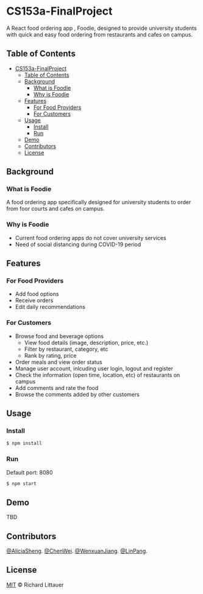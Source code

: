 # CS153a-FinalProject

A React food ordering app , Foodie, designed to provide university students with quick and easy food ordering from restaurants and cafes on campus.

## Table of Contents

- [CS153a-FinalProject](#cs153a-finalproject)
  - [Table of Contents](#table-of-contents)
  - [Background](#background)
    - [What is Foodie](#what-is-foodie)
    - [Why is Foodie](#why-is-foodie)
  - [Features](#features)
    - [For Food Providers](#for-food-providers)
    - [For Customers](#for-customers)
  - [Usage](#usage)
    - [Install](#install)
    - [Run](#run)
  - [Demo](#demo)
  - [Contributors](#contributors)
  - [License](#license)

## Background

### What is Foodie

A food ordering app specifically designed for university students to order from foor courts and cafes on campus.

### Why is Foodie

- Current food ordering apps do not cover university services
- Need of social distancing during COVID-19 period

## Features

### For Food Providers

- Add food options
- Receive orders
- Edit daily recommendations
  
### For Customers

- Browse food and beverage options
  - View food details (image, description, price, etc.)
  - Filter by restaurant, category, etc
  - Rank by rating, price
- Order meals and view order status
- Manage user account, inlcuding user login, logout and register
- Check the information (open time, location, etc) of restaurants on campus
- Add comments and rate the food
- Browse the comments added by other customers

## Usage

### Install

```sh
$ npm install
```

### Run

Default port: 8080

```sh
$ npm start
```

## Demo

TBD

## Contributors

[@AliciaSheng](https://github.com/Alicia-Sheng).
[@ChenWei](https://github.com/MRSA-J).
[@WenxuanJiang](https://github.com/wenxuanjiang93).
[@LinPang](https://github.com/L-Pang).

## License

[MIT](LICENSE) © Richard Littauer
